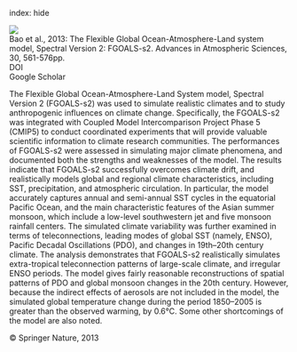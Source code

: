 index: hide

<div class="Citation">
    <div class="Citation-thumb CitationThumb-linked"  data-href="https://doi.org/10.1007/s00376-012-2113-9">
      <img src="https://static.claimspace.cloud/climate-study-static/refs/thumbs/12/Bao_et_al_2013-thumb.png" />
    </div>

  <div class="Citation-body">
    <div class="Citation-text">Bao et al., 2013: The Flexible Global Ocean-Atmosphere-Land system model, Spectral Version 2: FGOALS-s2. <span class="Article-journal">Advances in Atmospheric Sciences, </span><span class="Article-volume">30, </span>561-576pp.</div>
    <div class="Citation-links">
      <div class="CitationLink" data-href="https://doi.org/10.1007/s00376-012-2113-9">
        <div class="CitationLink-icon CitationLink-Doi"></div>
        <div class="CitationLink-text">DOI</div>
      </div>
      <div class="CitationLink" data-href="https://scholar.google.com/scholar?q=10.1007/s00376-012-2113-9">
        <div class="CitationLink-icon CitationLink-Scholar"></div>
        <div class="CitationLink-text">Google Scholar</div>
      </div>
    </div>
  </div>
</div>

The Flexible Global Ocean-Atmosphere-Land System model, Spectral Version 2 (FGOALS-s2) was used to simulate realistic climates and to study anthropogenic influences on climate change. Specifically, the FGOALS-s2 was integrated with Coupled Model Intercomparison Project Phase 5 (CMIP5) to conduct coordinated experiments that will provide valuable scientific information to climate research communities. The performances of FGOALS-s2 were assessed in simulating major climate phenomena, and documented both the strengths and weaknesses of the model. The results indicate that FGOALS-s2 successfully overcomes climate drift, and realistically models global and regional climate characteristics, including SST, precipitation, and atmospheric circulation. In particular, the model accurately captures annual and semi-annual SST cycles in the equatorial Pacific Ocean, and the main characteristic features of the Asian summer monsoon, which include a low-level southwestern jet and five monsoon rainfall centers. The simulated climate variability was further examined in terms of teleconnections, leading modes of global SST (namely, ENSO), Pacific Decadal Oscillations (PDO), and changes in 19th–20th century climate. The analysis demonstrates that FGOALS-s2 realistically simulates extra-tropical teleconnection patterns of large-scale climate, and irregular ENSO periods. The model gives fairly reasonable reconstructions of spatial patterns of PDO and global monsoon changes in the 20th century. However, because the indirect effects of aerosols are not included in the model, the simulated global temperature change during the period 1850–2005 is greater than the observed warming, by 0.6°C. Some other shortcomings of the model are also noted.

<div class="Citation-copy">
&copy; Springer Nature, 2013
</div>
